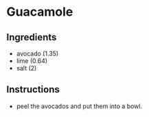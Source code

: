 # Guacamole
## Ingredients
* avocado (1.35)
* lime (0.64)
* salt (2)
## Instructions
* peel the avocados and put them into a bowl.


